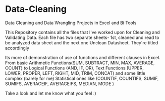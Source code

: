 # Data-Cleaning
Data Cleaning and Data Wrangling Projects in Excel and Bi Tools

This Repository contains all the files that I've worked upon for Cleaning and Validating Data.
Each file has two separate sheets- 1st, cleaned and read to be analyzed data sheet and the next one Unclean Datasheet. They're titled accordingly

Its more of demonstration of use of functions and different clauses in Excel.
From basic Arithmetic Functions(SUM, SUBTRACT, MIN, MAX, AVERAGE, COUNT) to Logical Functions (AND, IF, OR), Text Functions (UPPER, LOWER, PROPER, LEFT, RIGHT, MID, TRIM, CONCAT) and some little complex (barely for me) Statistical ones like (COUNTIF, COUNTIFS, SUMIF, SUMIFS, AVERAGEIF, AVERAGEIFS, MEDIAN, MODE )  

Take a look and let me know what you feel :)
